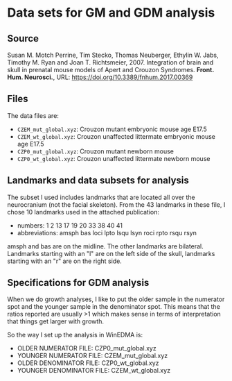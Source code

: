 # Data sets for GM and GDM analysis

## Source

Susan M. Motch Perrine, Tim Stecko, Thomas Neuberger, Ethylin W. Jabs, 
Timothy M. Ryan and Joan T. Richtsmeier, 2007. 
Integration of brain and skull in prenatal mouse models of 
Apert and Crouzon Syndromes. **Front. Hum. Neurosci.**, 
URL: https://doi.org/10.3389/fnhum.2017.00369

## Files

The data files are:

- `CZEM_mut_global.xyz`: Crouzon mutant embryonic mouse age E17.5
- `CZEM_wt_global.xyz`: Crouzon unaffected littermate embryonic mouse age E17.5
- `CZP0_mut_global.xyz`: Crouzon mutant newborn mouse 
- `CZP0_wt_global.xyz`: Crouzon unaffected littermate newborn mouse

## Landmarks and data subsets for analysis

The subset I used includes landmarks that are located all over the 
neurocranium (not the facial skeleton). From the 43 landmarks in these file, 
I chose 10 landmarks used in the attached publication:
 
- numbers: 1  2 13 17 19 20 33 38 40 41
- abbreviations: amsph   bas  loci  lpto  lsqu  lsyn  roci  rpto  rsqu  rsyn

amsph and bas are on the midline. The other landmarks are bilateral. 
Landmarks starting with an "l" are on the left side of the skull, 
landmarks starting with an "r" are on the right side. 

## Specifications for GDM analysis

When we do growth analyses, I like to put the older sample in the numerator spot and the younger sample in the denominator spot.  This means that the ratios reported are usually >1 which makes sense in terms of interpretation that things get larger with growth. 

So the way I set up the analysis in WinEDMA is:

- OLDER NUMERATOR FILE:     CZP0_mut_global.xyz
- YOUNGER NUMERATOR FILE:   CZEM_mut_global.xyz
- OLDER DENOMINATOR FILE:   CZP0_wt_global.xyz
- YOUNGER DENOMINATOR FILE: CZEM_wt_global.xyz


